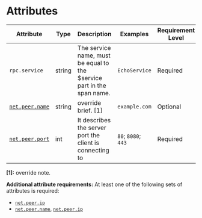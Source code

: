# Attributes

<!-- semconv grpc.client(full) -->
| Attribute  | Type | Description  | Examples  | Requirement Level |
|---|---|---|---|---|
| `rpc.service` | string | The service name, must be equal to the $service part in the span name. | `EchoService` | Required |
| [`net.peer.name`](input_general.md) | string | override brief. [1] | `example.com` | Optional |
| [`net.peer.port`](input_general.md) | int | It describes the server port the client is connecting to | `80`; `8080`; `443` | Required |

**[1]:** override note.

**Additional attribute requirements:** At least one of the following sets of attributes is required:

* [`net.peer.ip`](input_general.md)
* [`net.peer.name`](input_general.md), [`net.peer.ip`](input_general.md)
<!-- endsemconv -->
